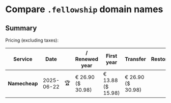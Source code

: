 # Compare `.fellowship` domain names

## Summary

Pricing (excluding taxes):

| Service | Date |  | / Renewed year | First year | Transfer | Restoration |
|--|--|--|--|--|--|--|
| **Namecheap** | 2025-06-22 | 🏆 | € 26.90<br>($ 30.98) | € 13.88<br>($ 15.98) | € 26.90<br>($ 30.98) |  |

